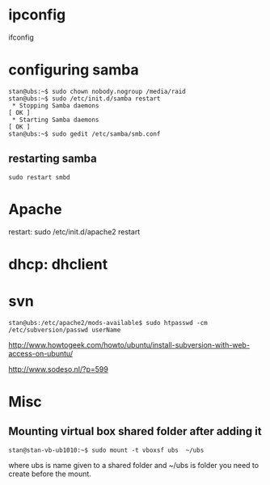 # ipconfig #

ifconfig

# configuring samba #
```
stan@ubs:~$ sudo chown nobody.nogroup /media/raid
stan@ubs:~$ sudo /etc/init.d/samba restart
 * Stopping Samba daemons                                                [ OK ] 
 * Starting Samba daemons                                                [ OK ] 
stan@ubs:~$ sudo gedit /etc/samba/smb.conf
```

## restarting samba ##

`sudo restart smbd `

# Apache #

restart: sudo /etc/init.d/apache2 restart

# dhcp: dhclient #

# svn #
```
stan@ubs:/etc/apache2/mods-available$ sudo htpasswd -cm /etc/subversion/passwd userName
```

http://www.howtogeek.com/howto/ubuntu/install-subversion-with-web-access-on-ubuntu/

http://www.sodeso.nl/?p=599

# Misc #

## Mounting virtual box shared folder after adding it ##
```
stan@stan-vb-ub1010:~$ sudo mount -t vboxsf ubs  ~/ubs
```
where ubs is name given to a shared folder and ~/ubs is folder you need to create before the mount.